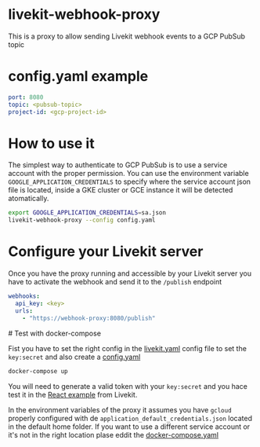 # livekit-webhook-proxy
This is a proxy to allow sending Livekit webhook events to a GCP PubSub topic

# config.yaml example

```yaml
port: 8080
topic: <pubsub-topic>
project-id: <gcp-project-id>
```

# How to use it

The simplest way to authenticate to GCP PubSub is to use a service account with the proper permission.
You can use the environment variable `GOOGLE_APPLICATION_CREDENTIALS` to specify where the service account json file is located, inside a GKE cluster or GCE instance it will be detected atomatically.

```bash
export GOOGLE_APPLICATION_CREDENTIALS=sa.json
livekit-webhook-proxy --config config.yaml
```
# Configure your Livekit server

Once you have the proxy running and accessible by your Livekit server you have to activate the webhook and send it to the `/publish` endpoint

```yaml
webhooks:
  api_key: <key>
  urls:
    - "https://webhook-proxy:8080/publish"
```

# Test with docker-compose

Fist you have to set the right config in the [livekit.yaml](livekit.yaml) config file to set the `key:secret` and also create a [config.yaml](#configyaml-example)

```bash
docker-compose up
```

You will need to generate a valid token with your `key:secret` and you hace test it in the [React example](https://example.livekit.io/#/) from Livekit.

In the environment variables of the proxy it assumes you have `gcloud` properly configured with de `application_default_credentials.json` located in the default home folder. If you want to use a different service account or it's not in the right location plase eddit the [docker-compose.yaml](docker-compose.yaml)